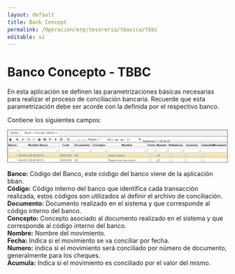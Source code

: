 ```yaml
---
layout: default
title: Bank Concept
permalink: /Operacion/erp/tesoreria/tbasica/tbbc
editable: si
---
```


# Banco Concepto - TBBC

En esta aplicación se definen las parametrizaciones básicas necesarias para realizar el proceso de conciliación bancaria. Recuerde que esta parametrización debe ser acorde con la definida por el respectivo banco.  

Contiene los siguientes campos:  


![](TBBC.png)


**Banco:** Código del Banco, este código del banco viene de la aplicación bban.  
**Código:** Código interno del banco que identifica cada transacción realizada, estos códigos son utilizados al definir el archivo de conciliación.  
**Documento:** Documento realizado en el sistema y que corresponde al código interno del banco.  
**Concepto:** Concepto asociado al documento realizado en el sistema y que corresponde al código interno del banco.  
**Nombre:** Nombre del movimiento.  
**Fecha:** Indica si el movimiento se va conciliar por fecha.  
**Numero:** indica si el movimiento será conciliado por número de documento, generalmente para los cheques.  
**Acumula:** Indica si el movimiento es conciliado por el valor del mismo.  


